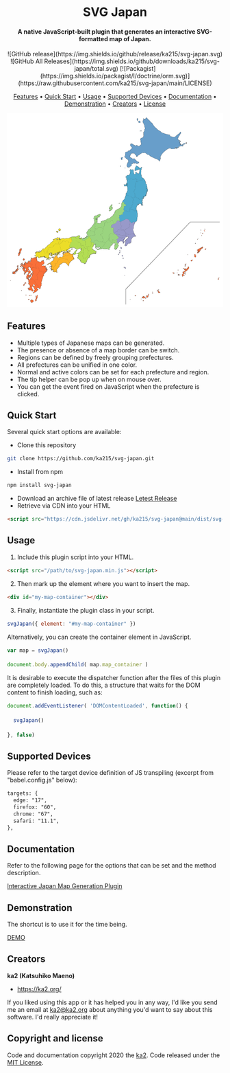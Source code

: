 <h1 align="center">
  <br>
  SVG Japan
  <br>
</h1>

<h4 align="center">A native JavaScript-built plugin that generates an interactive SVG-formatted map of Japan.</h4>

<p align="center">
![GitHub release](https://img.shields.io/github/release/ka215/svg-japan.svg)
![GitHub All Releases](https://img.shields.io/github/downloads/ka215/svg-japan/total.svg)
[![Packagist](https://img.shields.io/packagist/l/doctrine/orm.svg)](https://raw.githubusercontent.com/ka215/svg-japan/main/LICENSE)
</p>

<p align="center">
  <a href="#features">Features</a> •
  <a href="#quick-start">Quick Start</a> •
  <a href="#usage">Usage</a> •
  <a href="#supported-devices">Supported Devices</a> •
  <a href="#documentation">Documentation</a> •
  <a href="#demonstration">Demonstration</a> •
  <a href="#creators">Creators</a> •
  <a href="#copyright-and-license">License</a>
</p>

![screenshot](https://raw.githubusercontent.com/ka215/svg-japan/main/assets/svg-japan.png)

## Features

* Multiple types of Japanese maps can be generated.
* The presence or absence of a map border can be switch.
* Regions can be defined by freely grouping prefectures.
* All prefectures can be unified in one color.
* Normal and active colors can be set for each prefecture and region.
* The tip helper can be pop up when on mouse over.
* You can get the event fired on JavaScript when the prefecture is clicked.

## Quick Start

Several quick start options are available:

* Clone this repository
```bash
git clone https://github.com/ka215/svg-japan.git
```
* Install from npm
```bash
npm install svg-japan
```
* Download an archive file of latest release
[Letest Release](https://github.com/ka215/svg-japan/releases/latest/)
* Retrieve via CDN into your HTML
```HTML
<script src="https://cdn.jsdelivr.net/gh/ka215/svg-japan@main/dist/svg-japan.min.js"></script>
```

## Usage

1. Include this plugin script into your HTML.
```HTML
<script src="/path/to/svg-japan.min.js"></script>
```
2. Then mark up the element where you want to insert the map.
```HTML
<div id="my-map-container"></div>
```
3. Finally, instantiate the plugin class in your script.
```js
svgJapan({ element: "#my-map-container" })
```

Alternatively, you can create the container element in JavaScript.
```js
var map = svgJapan()

document.body.appendChild( map.map_container )
```

It is desirable to execute the dispatcher function after the files of this plugin are completely loaded.
To do this, a structure that waits for the DOM content to finish loading, such as:
```js
document.addEventListener( 'DOMContentLoaded', function() {

  svgJapan()

}, false)
```

## Supported Devices

Please refer to the target device definition of JS transpiling (excerpt from "babel.config.js" below):
```
targets: {
  edge: "17",
  firefox: "60",
  chrome: "67",
  safari: "11.1",
},
```

## Documentation

Refer to the following page for the options that can be set and the method description.

[Interactive Japan Map Generation Plugin](https://ka2.org/manual-about-svg-japan/)

## Demonstration

The shortcut is to use it for the time being.

[DEMO](https://ka2.org/svg-japan/)

## Creators

**ka2 (Katsuhiko Maeno)**
- <https://ka2.org/>

If you liked using this app or it has helped you in any way, I'd like you send me an email at ka2@ka2.org about anything you'd want to say about this software. I'd really appreciate it!

## Copyright and license

Code and documentation copyright 2020 the [ka2](https://ka2.org/). Code released under the [MIT License](https://raw.githubusercontent.com/ka215/svg-japan/main/LICENSE).
